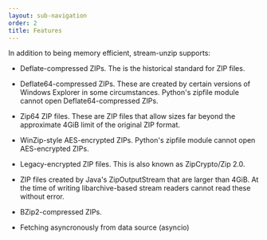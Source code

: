 ```yaml
---
layout: sub-navigation
order: 2
title: Features
---
```



In addition to being memory efficient, stream-unzip supports:

- Deflate-compressed ZIPs. The is the historical standard for ZIP files.

- Deflate64-compressed ZIPs. These are created by certain versions of Windows Explorer in some circumstances. Python's zipfile module cannot open Deflate64-compressed ZIPs.

- Zip64 ZIP files. These are ZIP files that allow sizes far beyond the approximate 4GiB limit of the original ZIP format.

- WinZip-style AES-encrypted ZIPs. Python's zipfile module cannot open AES-encrypted ZIPs.

- Legacy-encrypted ZIP files. This is also known as ZipCrypto/Zip 2.0.

- ZIP files created by Java's ZipOutputStream that are larger than 4GiB. At the time of writing libarchive-based stream readers cannot read these without error.

- BZip2-compressed ZIPs.

- Fetching asyncronously from data source (asyncio)
